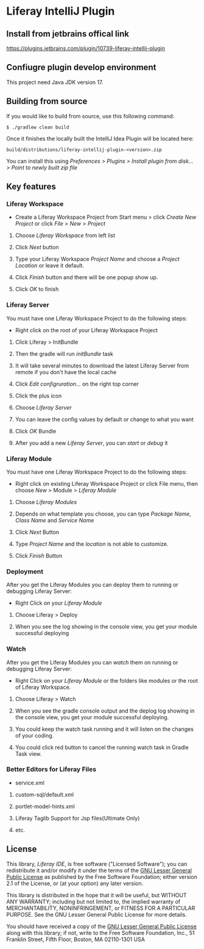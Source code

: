 # Liferay IntelliJ Plugin

## Install from jetbrains offical link
https://plugins.jetbrains.com/plugin/10739-liferay-intellij-plugin

## Confiugre plugin develop environment
This project need Java JDK version 17.

## Building from source
If you would like to build from source, use this following command:

```
$ ./gradlew clean build
```

Once it finishes the locally built the IntelliJ Idea Plugin will be located here:

```
build/distributions/liferay-intellij-plugin-<version>.zip
```

You can install this using _Preferences > Plugins > Install plugin from disk... > Point to newly built zip file_

## Key features

### Liferay Workspace

- Create a Liferay Workspace Project from Start menu > click *Create New Project* or click *File* > *New* > *Project*

1. Choose *Liferay Workspace* from left list

1. Click *Next* button

1. Type your Liferay Workspace *Project Name* and choose a *Project Location* or leave it default.

1. Click *Finish* button and there will be one popup show up.

1. Click *OK* to finish

### Liferay Server

You must have one Liferay Workspace Project to do the following steps:

- Right click on the root of your Liferay Workspace Project

1. Click Liferay > InitBundle

1. Then the gradle will run *initBundle* task

1. It will take several minutes to download the latest Liferay Server from remote if you don't have the local cache

1. Click *Edit configruration...* on the right top corner

1. Click the plus icon

1. Choose *Liferay Server*

1. You can leave the config values by default or change to what you want

1. Click *OK* Bundle

1. After you add a new *Liferay Server*, you can *start* or *debug* it

### Liferay Module

You must have one Liferay Workspace Project to do the following steps:

- Right click on existing Liferay Workspace Project or click File menu, then choose *New* > Module > *Liferay Module*

1. Choose *Liferay Modules*

1. Depends on what template you choose, you can type *Package Name*, *Class Name* and *Service Name*

1. Click *Next* Button

1. Type *Project Name* and the *location* is not able to customize.

1. Click *Finish* Button

### Deployment

After you get the Liferay Modules you can deploy them to running or debugging Liferay Server:

- Right Click on your *Liferay Module*

1. Choose Liferay > Deploy

1. When you see the log showing in the console view, you get your module successful deploying

### Watch

After you get the Liferay Modules you can *watch* them on running or debugging Liferay Server:

- Right Click on your *Liferay Module* or the folders like modules or the root of Liferay Workspace.

1. Choose Liferay > Watch

1. When you see the gradle console output and the deplog log showing in the console view, you get your module successful deploying.

1. You could keep the watch task running and it will listen on the changes of your coding.

1. You could click red button to cancel the running watch task in Gradle Task view.

### Better Editors for Liferay Files

- service.xml

1. custom-sql/default.xml

1. portlet-model-hints.xml

1. Liferay Taglib Support for Jsp files(Ultimate Only)

1. etc.

## License

This library, *Liferay IDE*, is free software ("Licensed
Software"); you can redistribute it and/or modify it under the terms of the [GNU
Lesser General Public License](http://www.gnu.org/licenses/lgpl-2.1.html) as
published by the Free Software Foundation; either version 2.1 of the License, or
(at your option) any later version.

This library is distributed in the hope that it will be useful, but WITHOUT ANY
WARRANTY; including but not limited to, the implied warranty of MERCHANTABILITY,
NONINFRINGEMENT, or FITNESS FOR A PARTICULAR PURPOSE. See the GNU Lesser General
Public License for more details.

You should have received a copy of the [GNU Lesser General Public
License](http://www.gnu.org/licenses/lgpl-2.1.html) along with this library; if
not, write to the Free Software Foundation, Inc., 51 Franklin Street, Fifth
Floor, Boston, MA 02110-1301 USA